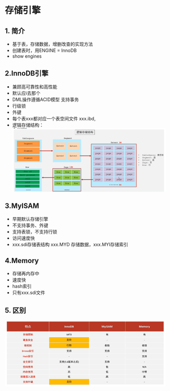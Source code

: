 # 存储引擎
## 1. 简介
- 基于表，存储数据，增删改查的实现方法
- 创建表时，用ENGINE = InnoDB
- show engines
## 2.InnoDB引擎
- 兼顾高可靠性和高性能
- 默认应i去那个
- DML操作遵循ACID模型 支持事务
- 行级锁
- 外键
- 每个表xxx都对应一个表空间文件 xxx.ibd,
- 逻辑存储结构： ![Alt text](image.png)
## 3.MyISAM
- 早期默认存储引擎
- 不支持事务、外键
- 支持表锁，不支持行锁
- 访问速度快
- xxx.sdi存储表结构 xxx.MYD 存储数据，xxx.MYI存储索引
## 4.Memory
- 存储再内存中
- 速度快
- hash索引
- 只有xxx.sdi文件
## 5. 区别
![Alt text](image-1.png)